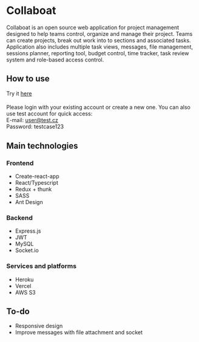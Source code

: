 # Collaboat

Collaboat is an open source web application for project management designed to help teams control, organize and manage their project. Teams can create projects, break out work into to sections and associated tasks. Application also includes multiple task views, messages, file management, sessions planner, reporting tool, budget control, time tracker, task review system and role-based access control.

## How to use

Try it [here](https://collaboat.cz)
<br/>

####

Please login with your existing account or create a new one. You can also use test account for quick access: <br />
E-mail: user@test.cz <br/>
Password: testcase123

## Main technologies

### Frontend

- Create-react-app
- React/Typescript
- Redux + thunk
- SASS
- Ant Design

### Backend

- Express.js
- JWT
- MySQL
- Socket.io

### Services and platforms

- Heroku
- Vercel
- AWS S3

## To-do

- Responsive design
- Improve messages with file attachment and socket
